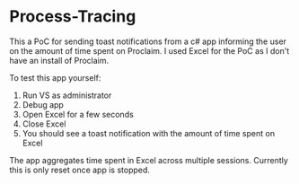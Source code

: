 # Process-Tracing
This a PoC for sending toast notifications from a c# app informing the user on the amount of time spent on Proclaim.
I used Excel for the PoC as I don't have an install of Proclaim.

To test this app yourself:
1. Run VS as administrator
2. Debug app
3. Open Excel for a few seconds
4. Close Excel
5. You should see a toast notification with the amount of time spent on Excel

The app aggregates time spent in Excel across multiple sessions. Currently this is only reset once app is stopped.
